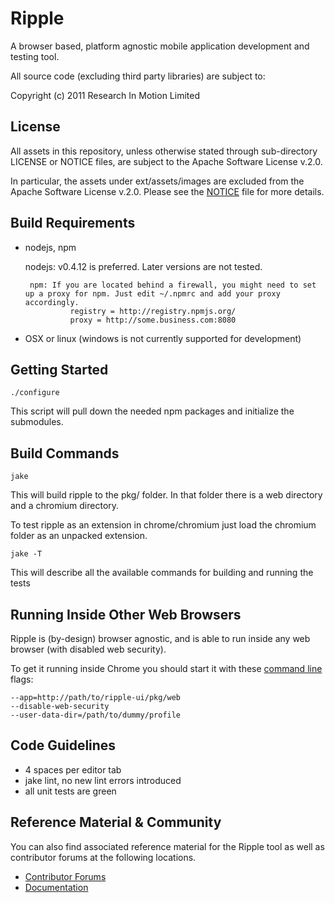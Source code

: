 # Ripple

A browser based, platform agnostic mobile application development and testing tool.
 
All source code (excluding third party libraries) are subject to:

Copyright (c) 2011 Research In Motion Limited

## License

All assets in this repository, unless otherwise stated through sub-directory LICENSE or NOTICE files, are subject to the Apache Software License v.2.0.

In particular, the assets under ext/assets/images are excluded from the Apache Software License v.2.0.  Please see the [NOTICE](https://github.com/blackberry/Ripple-UI/tree/master/ext/assets/images) file for more details.

## Build Requirements

* nodejs, npm

    nodejs: v0.4.12 is preferred. Later versions are not tested.

       npm: If you are located behind a firewall, you might need to set up a proxy for npm. Just edit ~/.npmrc and add your proxy accordingly.
                registry = http://registry.npmjs.org/
                proxy = http://some.business.com:8080

* OSX or linux (windows is not currently supported for development)

## Getting Started

    ./configure

This script will pull down the needed npm packages and initialize the submodules.

## Build Commands

    jake

This will build ripple to the pkg/ folder. In that folder there is a web directory and a chromium directory.

To test ripple as an extension in chrome/chromium just load the chromium folder as an unpacked extension.

    jake -T

This will describe all the available commands for building and running the tests

## Running Inside Other Web Browsers

Ripple is (by-design) browser agnostic, and is able to run inside any web browser (with disabled web security).

To get it running inside Chrome you should start it with these [command line](http://www.chromium.org/developers/how-tos/run-chromium-with-flags) flags:

    --app=http://path/to/ripple-ui/pkg/web
    --disable-web-security
    --user-data-dir=/path/to/dummy/profile

## Code Guidelines

* 4 spaces per editor tab
* jake lint, no new lint errors introduced
* all unit tests are green

## Reference Material &amp; Community

You can also find associated reference material for the Ripple tool as well as contributor forums at the following locations.

* [Contributor Forums](http://supportforums.blackberry.com/t5/Ripple-Contributions/bd-p/ripple)
* [Documentation](http://rippledocs.tinyhippos.com/index.html)

